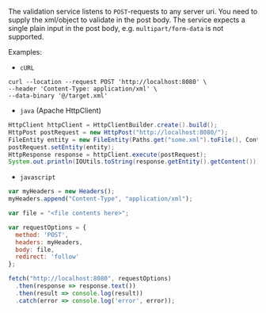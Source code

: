 The validation service listens to `POST`-requests to any server uri. You need to supply the xml/object to validate in the post body. 
The service expects a single plain input in the post body, e.g. `multipart/form-data` is not supported.

Examples:

* `cURL`
```shell script
curl --location --request POST 'http://localhost:8080' \
--header 'Content-Type: application/xml' \
--data-binary '@/target.xml'
```

* `java` (Apache HttpClient)
```java
HttpClient httpClient = HttpClientBuilder.create().build();
HttpPost postRequest = new HttpPost("http://localhost:8080/");
FileEntity entity = new FileEntity(Paths.get("some.xml").toFile(), ContentType.APPLICATION_XML);
postRequest.setEntity(entity);
HttpResponse response = httpClient.execute(postRequest);
System.out.println(IOUtils.toString(response.getEntity().getContent()));
```

* `javascript`
```javascript
var myHeaders = new Headers();
myHeaders.append("Content-Type", "application/xml");

var file = "<file contents here>";

var requestOptions = {
  method: 'POST',
  headers: myHeaders,
  body: file,
  redirect: 'follow'
};

fetch("http://localhost:8080", requestOptions)
  .then(response => response.text())
  .then(result => console.log(result))
  .catch(error => console.log('error', error));
```